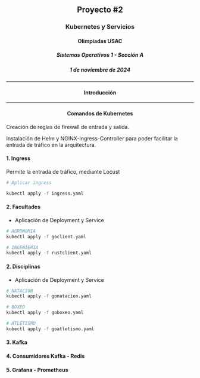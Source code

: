 ## <div align="center">Proyecto #2</div>
### <div align="center">Kubernetes y Servicios</div>
#### <div align="center">Olimpiadas USAC</div>
##### <div align="center">Sistemas Operativos 1 - Sección A</div>
##### <div align="center">1 de noviembre de 2024</div>
___

#### **<div align="center">Introducción</div>**




____


#### **<div align="center">Comandos de Kubernetes</div>**

Creación de reglas de firewall de entrada y salida.

Instalación de Helm y NGINX-Ingress-Controller para poder facilitar la entrada de tráfico en la arquitectura.

#### 1. Ingress

Permite la entrada de tráfico, mediante Locust


```bash
# Aplicar ingress

kubectl apply -f ingress.yaml
```


#### 2. Facultades

- Aplicación de Deployment y Service 

```bash
# AGRONOMIA
kubectl apply -f goclient.yaml

# INGENIERIA
kubectl apply -f rustclient.yaml
```


#### 2. Disciplinas

- Aplicación de Deployment y Service

```bash
# NATACION
kubectl apply -f gonatacion.yaml

# BOXEO
kubectl apply -f goboxeo.yaml

# ATLETISMO
kubectl apply -f goatletismo.yaml
```



#### 3. Kafka



#### 4. Consumidores Kafka - Redis




#### 5. Grafana - Prometheus